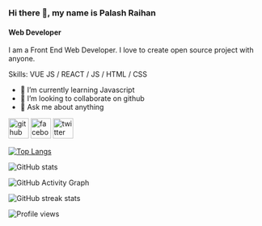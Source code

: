 ### Hi there 👋, my name is Palash Raihan
#### Web Developer
I am a Front End Web Developer. I  love to create open source project with anyone.

Skills: VUE JS / REACT / JS / HTML / CSS

- 🌱 I’m currently learning Javascript 
- 👯 I’m looking to collaborate on github 
- 💬 Ask me about anything 


[<img src='https://cdn.jsdelivr.net/npm/simple-icons@3.0.1/icons/github.svg' alt='github' height='40'>](https://github.com/https://github.com/PalashRaihan)  [<img src='https://cdn.jsdelivr.net/npm/simple-icons@3.0.1/icons/facebook.svg' alt='facebook' height='40'>](https://www.facebook.com/#)  [<img src='https://cdn.jsdelivr.net/npm/simple-icons@3.0.1/icons/twitter.svg' alt='twitter' height='40'>](https://twitter.com/#)  

[![Top Langs](https://github-readme-stats.vercel.app/api/top-langs/?username=https://github.com/PalashRaihan)](https://github.com/anuraghazra/github-readme-stats)

![GitHub stats](https://github-readme-stats.vercel.app/api?username=https://github.com/PalashRaihan&show_icons=true)  

![GitHub Activity Graph](https://activity-graph.herokuapp.com/graph?username=https://github.com/PalashRaihan)  

![GitHub streak stats](https://streak-stats.demolab.com/?user=https://github.com/PalashRaihan)  

![Profile views](https://gpvc.arturio.dev/https://github.com/PalashRaihan)  
